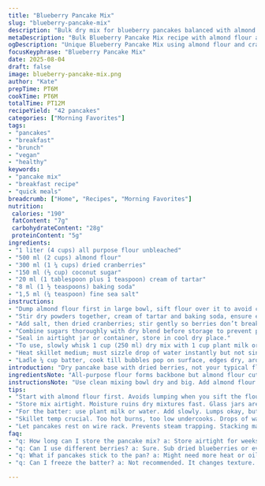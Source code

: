 ```yaml
---
title: "Blueberry Pancake Mix"
slug: "blueberry-pancake-mix"
description: "Bulk dry mix for blueberry pancakes balanced with almond flour and coconut sugar. Makes batter for multiple breakfasts, roughly 13 pancakes each run. Includes baking powder swapped with cream of tartar and baking soda for lift. Blueberries replaced; dried cranberries for tartness. Salt reduced. Mix stored airtight maintains freshness for weeks. Adaptable for vegan or allergen-sensitive diets. Hydrate with plant milk or water during use. Texture light, slightly chewy with crisp edges. Simple combo, skips eggs or dairy, relying on acid and base reaction for rise."
metaDescription: "Bulk Blueberry Pancake Mix recipe with almond flour and dried cranberries; elevates morning meals with a unique twist."
ogDescription: "Unique Blueberry Pancake Mix using almond flour and cranberries; make delicious pancakes at home effortlessly."
focusKeyphrase: "Blueberry Pancake Mix"
date: 2025-08-04
draft: false
image: blueberry-pancake-mix.png
author: "Kate"
prepTime: PT6M
cookTime: PT6M
totalTime: PT12M
recipeYield: "42 pancakes"
categories: ["Morning Favorites"]
tags:
- "pancakes"
- "breakfast"
- "brunch"
- "vegan"
- "healthy"
keywords:
- "pancake mix"
- "breakfast recipe"
- "quick meals"
breadcrumb: ["Home", "Recipes", "Morning Favorites"]
nutrition: 
 calories: "190"
 fatContent: "7g"
 carbohydrateContent: "28g"
 proteinContent: "5g"
ingredients:
- "1 liter (4 cups) all purpose flour unbleached"
- "500 ml (2 cups) almond flour"
- "300 ml (1 ¼ cups) dried cranberries"
- "150 ml (⅔ cup) coconut sugar"
- "20 ml (1 tablespoon plus 1 teaspoon) cream of tartar"
- "8 ml (1 ½ teaspoons) baking soda"
- "1,5 ml (¼ teaspoon) fine sea salt"
instructions:
- "Dump almond flour first in large bowl, sift flour over it to avoid clumps;"
- "Stir dry powders together, cream of tartar and baking soda, ensure even distribution for lift."
- "Add salt, then dried cranberries; stir gently so berries don’t break up too much and ink butter smell into mix."
- "Combine sugars thoroughly with dry blend before storage to prevent pockets of sweetness."
- "Seal in airtight jar or container, store in cool dry place."
- "To use, slowly whisk 1 cup (250 ml) dry mix with 1 cup plant milk or water until just combined; batter lumpy but not floury."
- "Heat skillet medium; must sizzle drop of water instantly but not singe."
- "Ladle ¼ cup batter, cook till bubbles pop on surface, edges dry, around 1 min, flip quick, another 1 min till golden brown spots appear."
introduction: "Dry pancake base with dried berries, not your typical flour and sugar. Almond flour inclusion cuts starchy chew, adds subtle nuttiness without nuts or lactose, easy on digestion too. Coconut sugar replaces white; less processed and holds moisture. Acid-base mix switched from baking powder to cream of tartar plus baking soda; fresher rise, tang hint. Uses dried cranberries over blueberries — punchier flavor, less mush. Mix to store, use when hungry. Hydrate on demand avoids lumping, controls batter texture. Watch bubbles, edges crisping—look for that telltale flick flip sound—pancakes that cook through yet stay moist inside. Keeps vegan, nut allergy swaps by subbing oat flour if needed. Season salt down to highlight berry tartness without overwhelming batter. No eggs, no milk, but rises. Kitchen-tested and ready."
ingredientsNote: "All-purpose flour forms backbone but almond flour cuts heaviness, lifts texture with protein and fats, crisp edges, tender crumb. Almond flour fresh, not rancid. Coconut sugar for subtle caramel notes plus moisture retention, not too sweet; brown sugar works if unavailable. Cranberries in place of blueberries — no gummy blue residue, intensifies tart bite balanced by sugar and salt. Cream of tartar pairs with soda for clean rise, stabilizes pancake shape; baking powder is shortcut but flavor less pure. Salt crucial; enhances flavors, balances sweetness, so reduce from classic recipes to let fruit sing. Keep dry mix in airtight container away from moisture to prevent caking and spoilage. Shake before use to redistribute any settled dried fruit or powder."
instructionsNote: "Use clean mixing bowl dry and big. Add almond flour first, then sift all purpose to avoid lumps and ensure even mix with leaveners — critical for uniform rise. Cream of tartar and soda together more reliable than powder for consistent bubbles. Stir cranberries gently to prevent bleeding pigment stain or crushing which can create spots in pancakes. Store dry mix in a container that seals well; moisture ruins texture fast. When hydrating, slow whisking prevents tough gluten activation. Batter should stay slightly lumpy, overmixing leads to dense cakes. Medium heat for skillet is crucial; test with water droplets—the sound is your guide. Flip only once bubbles burst and edges dry; flipping prematurely breaks structure. Cook until golden, check bottom color by lifting edge, color deep amber, not pale or burnt. Let pancakes rest on wire rack briefly before serving to keep crust crisp; stacking traps steam, softening edges unwantedly."
tips:
- "Start with almond flour first. Avoids lumping when you sift the flour. Ensures even distribution of leaveners. Don’t rush this process."
- "Store mix airtight. Moisture ruins dry mixtures fast. Glass jars are great. Also check for any settled ingredients. Shake thoroughly."
- "For the batter: use plant milk or water. Add slowly. Lumps okay, but floury isn’t good. Overmixing toughens texture. Less is more."
- "Skillet temp crucial. Too hot burns, too low undercooks. Drops of water should sizzle. Listen for sounds of cooking; indicators are key."
- "Let pancakes rest on wire rack. Prevents steam trapping. Stacking makes edges soft. Not what you want; some crunch adds value."
faq:
- "q: How long can I store the pancake mix? a: Store airtight for weeks. Check for clumps. Moisture is the enemy. Toss if unsure."
- "q: Can I use different berries? a: Sure. Sub dried blueberries or even cherries sometimes. Fresh fruits can make batter too wet."
- "q: What if pancakes stick to the pan? a: Might need more heat or oil. Also, test surface with water. Sizzling means ready."
- "q: Can I freeze the batter? a: Not recommended. It changes texture. Better prep in small batches for best results when cooking."

---
```

